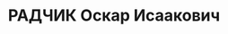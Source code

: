 ---
title: РАДЧИК Оскар Исаакович
description: 'Род. в 1893, б. Подольская губ., г. Сальница, еврей. Экономист треста
  "Кокс"

  Арестован УНКВД по Харьков.обл. 17.08.1937. Обв. по ст. 54-1а, 8, 11 УК УССР. Приговор:
  ВК ВС СССР, 05.01.1938 – ВМН с конфискацией имущества. Расстрелян 06.01.1938.

  Реабилитирован ВК ВС СССР 28.09.1957'
---
